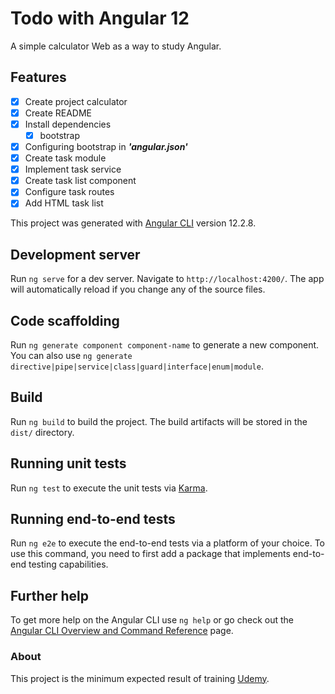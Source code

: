 # Todo with Angular 12

A simple calculator Web as a way to study Angular.

## Features
- [x] Create project calculator
- [x] Create README
- [x] Install dependencies
    - [x] bootstrap
- [x] Configuring bootstrap in ***'angular.json'***
- [x] Create task module
- [x] Implement task service
- [x] Create task list component
- [x] Configure task routes
- [x] Add HTML task list

This project was generated with [Angular CLI](https://github.com/angular/angular-cli) version 12.2.8.

## Development server

Run `ng serve` for a dev server. Navigate to `http://localhost:4200/`. The app will automatically reload if you change any of the source files.

## Code scaffolding

Run `ng generate component component-name` to generate a new component. You can also use `ng generate directive|pipe|service|class|guard|interface|enum|module`.

## Build

Run `ng build` to build the project. The build artifacts will be stored in the `dist/` directory.

## Running unit tests

Run `ng test` to execute the unit tests via [Karma](https://karma-runner.github.io).

## Running end-to-end tests

Run `ng e2e` to execute the end-to-end tests via a platform of your choice. To use this command, you need to first add a package that implements end-to-end testing capabilities.

## Further help

To get more help on the Angular CLI use `ng help` or go check out the [Angular CLI Overview and Command Reference](https://angular.io/cli) page.

### About
This project is the minimum expected result of training [Udemy](https://www.udemy.com/course/formacao-angular-inicio-criando-7-projetos/).
